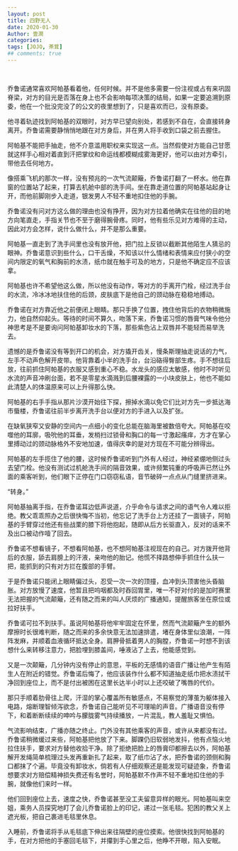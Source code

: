 ```yaml
---
layout: post
title: 四野无人
date: 2020-01-30
Author: 壹澗
categories: 
tags: [JOJO, 茶茸]
## comments: true
---
```


<br/>

乔鲁诺通常喜欢阿帕基看着他，任何时候。并不是他多需要一份注视或占有来巩固脊梁，对方的目光是否落在身上也不会影响每项决策的结局，如果一定要追溯到原委，他在一个批没完没了的公文的夜里想到了，只是喜欢而已，没有原委。

他寻着轨迹找到阿帕基的双眼时，对方早已望向别处，若感到不自在，会直接转身离开。乔鲁诺需要静悄悄地跟在对方身后，并在男人将手收到口袋之前去握住。

阿帕基不能把手抽走，他不介意滥用职权来实现这一点。当然假使对方能自己甘愿就这样手心相对着直到汗把掌纹和命运线都模糊成雾海更好，他可以由对方牵引，带他去任何地方。

像搭乘飞机的那次一样，没有预兆的一次气流颠簸，乔鲁诺打翻了一杯水。他在靠窗的位置站了起来，打算去机舱中部的洗手间。坐在靠走道位置的阿帕基站起身让开，而他前脚刚步入走道，银发男人不轻不重地扣住他的手腕。

乔鲁诺没有问对方这么做的理由也没有挣开，因为对方拉着他确实在往他的目的地方向笔直走，手指关节也不至于磨得腕骨疼。同时，他有些乐见对方难得的主动，因此对方会怎样，说什么做什么，并不是那么重要。

阿帕基一直走到了洗手间里也没有放开他，把门拉上反锁以截断其他陌生人猜忌的眼神。乔鲁诺意识到些什么，口干舌燥，不知该以什么情绪和表情来应付狭小的空间内限定的氧气和胸前的水渍，纸巾就在触手可及的地方，只是他不确定应不应该拿。

阿帕基也许不希望他这么做，所以他没有动作，等对方的手离开门栓，经过洗手台的水流，冷冰冰地扶住他的后颈，皮肤底下是他自己的颈动脉在稳稳地搏动。

乔鲁诺在对方靠近他之前便闭上眼睛。那只手换了位置，拽住他背后的衣物稍微施力，他自然仰起头。等待的时间不算久，吻落下来，乔鲁诺习惯的唇膏气味令他分神思考是不是要询问阿帕基卸妆水的下落，那些紫色沾上双唇并不能轻而易举洗去。

遗憾的是乔鲁诺没有等到开口的机会，对方撬开齿关，慢条斯理抽走说话的力气，左手不动声色解开皮带。他背靠着小半的洗手台，台沿硌得臀部生疼。手不想往后放，往前抓住阿帕基的衣服又感到重心不稳。水龙头的感应太敏感，他时不时听见水流的声音冲刷台面，若不是零星水滴溅到后腰裸露的一小块皮肤上，他也不能如此清楚人的体温原来可以上升得那么快。

阿帕基的右手手指从那片沙漠开始往下探，擦掉水滴以免它们比对方先一步抵达海市蜃楼，乔鲁诺往前半步离开洗手台以便对方的手进入以及扩张。

在缺氧狭窄又安静的空间内一点细小的变化总能在脑海里被数倍夸大。阿帕基在咬噬他的耳廓，吸吮他的耳垂，发梢扫过锁骨和胸口的每一寸激起瘙痒，方才在掌心里搏动过的颈动脉格外不安地加速，值得庆幸的是对方现在不可能分辨得出。

阿帕基的左手揽住了他的腰，这时候乔鲁诺听到门外有人经过，神经紧绷地侧过头去望门栓。他没有测试过机舱洗手间的隔音效果，或许频繁钝重的呼吸声已然让外面的乘客听到，他们眼下正停在门口窃窃私语，音节破碎一点点从门缝里挤进来。

“转身。”

阿帕基抽离手指，在乔鲁诺耳边低声说道，介乎命令与请求之间的语气令人难以拒绝。教父乖乖照办之后很快悔不当初，他忘记了洗手台上方还挂了一面镜子，阿帕基的手臂穿过他还有些战栗的膝下将他抱起，随即从后方长驱直入，反对的话来不及出口被动作噎了回去。

乔鲁诺不想看镜子，不想看阿帕基，也不想阿帕基注视现在的自己。对方拨开他背后的衣服，舔去肩膀上的汗液，亲吻他的胎记。他慌不择路想伸手抓住什么扶一把，能抓到的只有对方拦在腹部的手臂。

于是乔鲁诺只能闭上眼睛偏过头，忍受一次一次的顶撞，血冲到头顶害他头昏脑胀。对方放慢了速度，他暂且把呜咽都及时吞回胃里，唯一不好对付的是加时赛里无法把握的气流颠簸，还有随之而来的叫人厌烦的广播通知，提醒旅客坐在原位或拉好扶手。

乔鲁诺可拉不到扶手。虽说阿帕基将他牢牢固定在怀里，然而气流颠簸产生的额外摩擦时长很难判断，随之而来的多余快意无法加速排遣，堵在身体里似浪潮，一阵阵发麻，并顺着血液循环抵达全身。肩胛骨抵着男人的胸膛，乔鲁诺一时想不到该想什么来转移注意力，把脸埋到膝盖间，唾液沾了上去，他能感觉到。

又是一次颠簸，几分钟内没有停止的意思，平板的无感情的语音广播让他产生有陌生人在附近的错觉。乔鲁诺后悔了，他应该装作什么都不知道抽走纸巾把水渍拭干净回到座位上，而不是付出被困在这里长达半小时以上还咬破了嘴唇的代价。

那只手顺着肋骨往上爬，汗湿的掌心覆盖所有敏感点，不易察觉的薄茧为躯体接入电路，熔断理智倾泻欲念，乔鲁诺自己能听见不可理喻的声音。广播语音没有停下，和着断断续续的呻吟与朦胧雾气持续播放，一片混乱，教人羞耻又惧怕。

气流影响结束，广播亦随之终止。门外没有其他乘客的声音，或许从来都没有过。乔鲁诺稍微缓过来些，阿帕基把他放了下来。脚踝仍旧软弱地发抖，他有点恼火地拉住扶手，要求对方替他收拾干净。除了拒绝把脸上的唇膏印都擦去以外，阿帕基解开发绳简单梳理过头发再重新扎了起来，取了纸巾沾了水，把乔鲁诺的颈侧和胸口都抹了个遍。毕竟没有卸妆水，倘若有人仔细观察还是能发现可疑迹象，乔鲁诺想要求对方赔偿精神损失费还有名誉时，阿帕基默不作声不轻不重地扣住他的手腕，就像他们来时一样。

他们回到座位上去，速度之快，乔鲁诺甚至没工夫留意异样的眼光。阿帕基叫来空姐，乘务人员探究地盯了会儿乔鲁诺脸上的印记，递过一张毛毯。犯困的教父关上遮光板，把自己裹进毛毯里休息。

入睡前，乔鲁诺将手从毛毯底下伸出来往隔壁的座位摸索。他很快找到阿帕基的手，在对方把他的手塞回毛毯下，并攥到手心里之后，他睁不开眼，陷入安眠。
